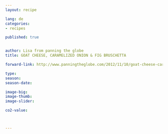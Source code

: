 ```yaml
---
layout: recipe

lang: de
categories:
- recipes

published: true


author: Lisa from panning the globe
title: GOAT CHEESE, CARAMELIZED ONION & FIG BRUSCHETTA

forward-link: http://www.panningtheglobe.com/2012/11/10/goat-cheese-caramelized-onion-fig-bruschetta/

type: 
season: 
season-date:  

image-big: 
image-thumb: 
image-slider: 

co2-value: 



---
```

